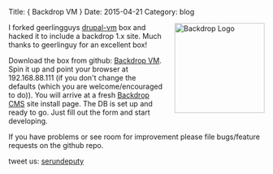 Title: { Backdrop VM }
Date: 2015-04-21
Category: blog


<img src="/files/bwpanda.jpg" width="177px" alt="Backdrop Logo" style="float: right; margin-left: 19px;" />
<p>
I forked  geerlingguys <a href="https://github.com/geerlingguy/drupal-vm">drupal-vm</a> box and <span class="inline-code">hacked</span> it to include a backdrop 1.x site.  Much thanks to geerlinguy for an excellent box!
</p>
<p>
Download the box from github: <a href="https://github.com/serundeputy/backdropvm">Backdrop VM</a>.  Spin it up and point your browser at <span class="inline-code">192.168.88.111</span> (if you don't change the defaults (which you are welcome/encouraged to do)).  You will arrive at a fresh <a href="https://backdropcms.org">Backdrop CMS</a> site install page.  The DB is set up and ready to go.  Just fill out the form and start developing.
</p>

<p>
If you have problems or see room for improvement please file bugs/feature requests on the github repo.
</p>

<p>
tweet us: <a href="https://twitter.com/serundeputy">serundeputy</a>
</p>
